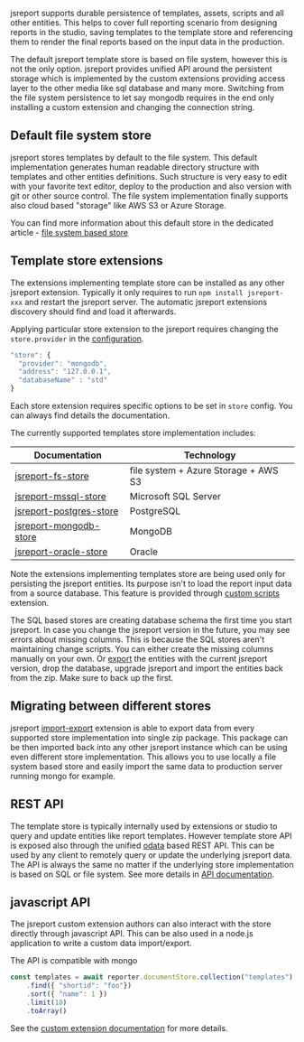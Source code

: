 
jsreport supports durable persistence of templates, assets, scripts and all other entities. This helps to cover full reporting scenario from designing reports in the studio, saving templates to the template store and referencing them to render the final reports based on the input data in the production.

The default jsreport template store is based on file system, however this is not the only option. jsreport provides unified API around the persistent storage which is implemented by the custom extensions providing access layer to the other media like sql database and many more. Switching from the file system persistence to let say mongodb requires in the end only installing a custom extension and changing the connection string.

## Default file system store
jsreport stores templates by default to the file system. This default implementation generates human readable directory structure with templates and other entities definitions. Such structure is very easy to edit with your favorite text editor, deploy to the production and also version with git or other source control. The file system implementation finally supports also cloud based "storage" like AWS S3 or Azure Storage.

You can find more information about this default store in the dedicated article - [file system based store](/learn/fs-store)

## Template store extensions
The extensions implementing template store can be installed as any other jsreport extension. Typically it only requires to run `npm install jsreport-xxx` and restart the jsreport server. The automatic jsreport extensions discovery should find and load it afterwards.

Applying particular store extension to the jsreport requires changing the `store.provider` in the [configuration](/learn/configuration).

```js
"store": {
  "provider": "mongodb",
  "address": "127.0.0.1",
  "databaseName" : "std"
}
```
Each store extension requires specific options to be set in `store` config. You can always find details the documentation.

The currently supported templates store implementation includes:

| Documentation | Technology |
| ------------- | ---------- |
| [jsreport-fs-store](/learn/fs-store) | file system + Azure Storage + AWS S3 |
| [jsreport-mssql-store](https://github.com/jsreport/jsreport-mssql-store)| Microsoft SQL Server |
| [jsreport-postgres-store](https://github.com/jsreport/jsreport-postgres-store) | PostgreSQL|
| [jsreport-mongodb-store](https://github.com/jsreport/jsreport-mongodb-store) | MongoDB
| [jsreport-oracle-store](https://github.com/jsreport/jsreport-oracle-store) | Oracle

Note the extensions implementing templates store are being used only for persisting the jsreport entities. Its purpose isn't to load the report input data from a source database. This feature is provided through [custom scripts](/learn/scripts) extension.

The SQL based stores are creating database schema the first time you start jsreport. In case you change the jsreport version in the future, you may see errors about missing columns. This is because the SQL stores aren't maintaining change scripts. You can either create the missing columns manually on your own. Or [export](/learn/import-export) the entities with the current jsreport version, drop the database, upgrade jsreport and import the entities back from the zip. Make sure to back up the first.

## Migrating between different stores

jsreport [import-export](/learn/import-export) extension is able to export data from every supported store implementation into single zip package. This package can be then imported back into any other jsreport instance which can be using even different store implementation. This allows you to use locally a file system based store and easily import the same data to production server running mongo for example.

## REST API
The template store is typically internally used by extensions or studio to query and update entities like report templates. However template store API is exposed also through the unified [odata](http://www.odata.org/) based REST API. This can be used by any client to remotely query or update the underlying jsreport data. The API is always the same no matter if the underlying store implementation is based on SQL or file system. See more details in [API documentation](/learn/api#querying-and-crud).

## javascript API
The jsreport custom extension authors can also interact with the store directly through javascript API. This can be also used in a node.js application to write a custom data import/export.

The API is compatible with mongo

```js
const templates = await reporter.documentStore.collection("templates")    
    .find({ "shortid": "foo"})    
	.sort({ "name": 1 })    
	.limit(10)    
	.toArray()
```    

See the [custom extension documentation](https://jsreport.net/learn/custom-extension) for more details.
